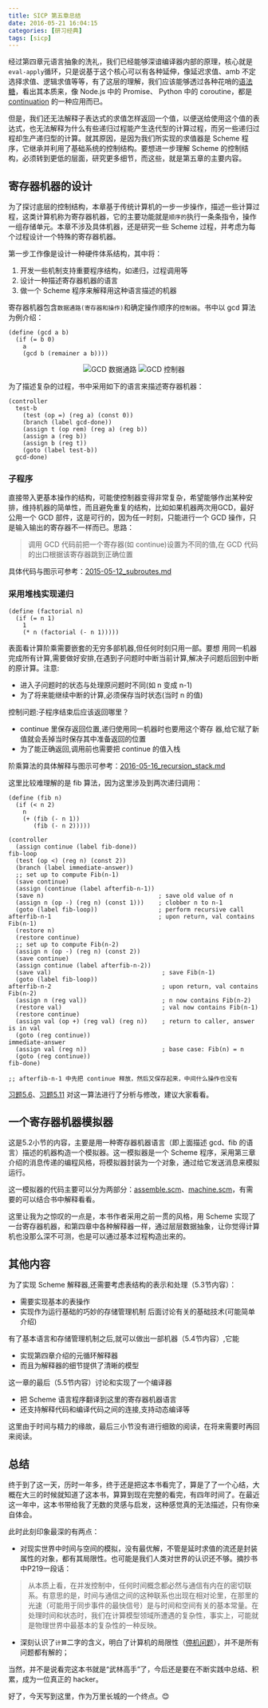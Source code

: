 ```yaml
---
title: SICP 第五章总结
date: 2016-05-21 16:04:15
categories: [研习经典]
tags: [sicp]
---
```


经过第四章元语言抽象的洗礼，我们已经能够深谙编译器内部的原理，核心就是`eval-apply`循环，只是说基于这个核心可以有各种延伸，像延迟求值、amb 不定选择求值、逻辑求值等等，有了这层的理解，我们应该能够透过各种花哨的[语法糖](https://en.wikipedia.org/wiki/Syntactic_sugar)，看出其本质来，像 Node.js 中的 Promise、 Python 中的 coroutine，都是 [continuation](https://en.wikipedia.org/wiki/Continuation) 的一种应用而已。

但是，我们还无法解释子表达式的求值怎样返回一个值，以便送给使用这个值的表达式，也无法解释为什么有些递归过程能产生迭代型的计算过程，而另一些递归过程却生产递归型的计算。就其原因，是因为我们所实现的求值器是 Scheme 程序，它继承并利用了基础系统的控制结构。要想进一步理解 Scheme 的控制结构，必须转到更低的层面，研究更多细节，而这些，就是第五章的主要内容。

## 寄存器机器的设计

为了探讨底层的控制结构，本章基于传统计算机的一步一步操作，描述一些计算过程，这类计算机称为寄存器机器，它的主要功能就是`顺序的`执行一条条指令，操作一组存储单元。本章不涉及具体机器，还是研究一些 Scheme 过程，并考虑为每个过程设计一个特殊的寄存器机器。

第一步工作像是设计一种硬件体系结构，其中将：

1. 开发一些机制支持重要程序结构，如递归，过程调用等
2. 设计一种描述寄存器机器的语言
3. 做一个 Scheme 程序来解释用这种语言描述的机器

寄存器机器包含`数据通路(寄存器和操作)`和确定操作顺序的`控制器`。书中以 gcd 算法为例介绍：

```
(define (gcd a b)
  (if (= b 0)
    a
    (gcd b (remainer a b))))
```
<center>
<img src="https://img.alicdn.com/imgextra/i4/581166664/TB280XDppXXXXXWXXXXXXXXXXXX_!!581166664.png"  alt="GCD 数据通路"/>
<img src="https://img.alicdn.com/imgextra/i3/581166664/TB2S63.pXXXXXXXXpXXXXXXXXXX_!!581166664.png" alt=" GCD 控制器"/>
</center>

为了描述复杂的过程，书中采用如下的语言来描述寄存器机器：
```
(controller
  test-b
    (test (op =) (reg a) (const 0))
    (branch (label gcd-done))
    (assign t (op rem) (reg a) (reg b))
    (assign a (reg b))
    (assign b (reg t))
    (goto (label test-b))
  gcd-done)
```
### 子程序

直接带入更基本操作的结构，可能使控制器变得非常复杂，希望能够作出某种安排，维持机器的简单性，而且避免重复的结构，比如如果机器两次用GCD，最好公用一个 GCD 部件，这是可行的，因为任一时刻，只能进行一个 GCD 操作，只是输入输出的寄存器不一样而已。思路：

> 调用 GCD 代码前把一个寄存器(如 continue)设置为不同的值,在 GCD 代码的出口根据该寄存器跳到正确位置

具体代码与图示可参考：[2015-05-12_subroutes.md](https://github.com/jiacai2050/sicp/blob/master/2016-05/2015-05-12_subroutes.md)

### 采用堆栈实现递归

```
(define (factorial n)
  (if (= n 1)
    1
    (* n (factorial (- n 1)))))
```    
表面看计算阶乘需要嵌套的无穷多部机器,但任何时刻只用一部。要想 用同一机器完成所有计算,需要做好安排,在遇到子问题时中断当前计算,解决子问题后回到中断的原计算。注意:

- 进入子问题时的状态与处理原问题时不同(如 n 变成 n-1)
- 为了将来能继续中断的计算,必须保存当时状态(当时 n 的值)

控制问题:子程序结束后应该返回哪里？

- continue 里保存返回位置,递归使用同一机器时也要用这个寄存 器,给它赋了新值就会丢掉当时保存其中准备返回的位置
- 为了能正确返回,调用前也需要把 continue 的值入栈

阶乘算法的具体解释与图示可参考：[2016-05-16_recursion_stack.md](https://github.com/jiacai2050/sicp/blob/master/2016-05/2016-05-16_recursion_stack.md)

这里比较难理解的是 fib 算法，因为这里涉及到两次递归调用：
```
(define (fib n)
  (if (< n 2)
    n
    (+ (fib (- n 1))
       (fib (- n 2)))))

(controller
  (assign continue (label fib-done))
fib-loop
  (test (op <) (reg n) (const 2))
  (branch (label immediate-answer))
  ;; set up to compute Fib(n-1)
  (save continue)
  (assign (continue (label afterfib-n-1))
  (save n)                                ; save old value of n
  (assign n (op -) (reg n) (const 1)))    ; clobber n to n-1
  (goto (label fib-loop))                 ; perform recursive call
afterfib-n-1                              ; upon return, val contains Fib(n-1)
  (restore n)
  (restore continue)
  ;; set up to compute Fib(n-2)
  (assign n (op -) (reg n) (const 2))
  (save continue)
  (assign continue (label afterfib-n-2))
  (save val)                               ; save Fib(n-1)
  (goto (label fib-loop))
afterfib-n-2                               ; upon return, val contains Fib(n-2)
  (assign n (reg val))                     ; n now contains Fib(n-2)
  (restore val)                            ; val now contains Fib(n-1)
  (restore continue)
  (assign val (op +) (reg val) (reg n))    ; return to caller, answer is in val
  (goto (reg continue))
immediate-answer
  (assign val (reg n))                     ; base case: Fib(n) = n
  (goto (reg continue))
fib-done)

;; afterfib-n-1 中先把 continue 释放，然后又保存起来，中间什么操作也没有
```

[习题5.6](https://github.com/jiacai2050/sicp/blob/master/exercises/05/5.6.scm)、[习题5.11](https://github.com/jiacai2050/sicp/blob/master/exercises/05/5.11.md) 对这一算法进行了分析与修改，建议大家看看。


## 一个寄存器机器模拟器

这是5.2小节的内容，主要是用一种寄存器机器语言（即上面描述 gcd、fib 的语言）描述的机器构造一个模拟器。这一模拟器是一个 Scheme 程序，采用第三章介绍的消息传递的编程风格，将模拟器封装为一个对象，通过给它发送消息来模拟运行。

这一模拟器的代码主要可以分为两部分：[assemble.scm](https://github.com/jiacai2050/sicp/blob/master/exercises/05/lib/assemble.scm)、[machine.scm](https://github.com/jiacai2050/sicp/blob/master/exercises/05/lib/machine.scm)，有需要的可以结合书中解释看看。

这里让我为之惊叹的一点是，本书作者采用之前一贯的风格，用 Scheme 实现了一台寄存器机器，和第四章中各种解释器一样，通过层层数据抽象，让你觉得计算机也没那么深不可测，也是可以通过基本过程构造出来的。

## 其他内容

为了实现 Scheme 解释器,还需要考虑表结构的表示和处理（5.3节内容）：

- 需要实现基本的表操作
- 实现作为运行基础的巧妙的存储管理机制 后面讨论有关的基础技术(可能简单介绍)

有了基本语言和存储管理机制之后,就可以做出一部机器（5.4节内容）,它能

- 实现第四章介绍的元循环解释器
- 而且为解释器的细节提供了清晰的模型

这一章的最后（5.5节内容）讨论和实现了一个编译器
- 把 Scheme 语言程序翻译到这里的寄存器机器语言
- 还支持解释代码和编译代码之间的连接,支持动态编译等

这里由于时间与精力的缘故，最后三小节没有进行细致的阅读，在将来需要时再回来阅读。

## 总结

终于到了这一天，历时一年多，终于还是把这本书看完了，算是了了一个心结，大概在大三的时候就知道了这本书，算算到现在完整的看完，有四年时间了。在最近这一年中，这本书带给我了无数的灵感与启发，这种感觉真的无法描述，只有你亲自体会。

此时此刻印象最深的有两点：

- 对现实世界中时间与空间的模拟，没有最优解，不管是延时求值的流还是封装属性的对象，都有其局限性。也可能是我们人类对世界的认识还不够。摘抄书中P219一段话：

> 从本质上看，在并发控制中，任何时间概念都必然与通信有内在的密切联系。有意思的是，时间与通信之间的这种联系也出现在相对论里，在那里的光速（可能用于同步事件的最快信号）是与时间和空间有关的基本常量。在处理时间和状态时，我们在计算模型领域所遭遇的复杂性，事实上，可能就是物理世界中最基本的复杂性的一种反映。

- 深刻认识了`计算`二字的含义，明白了计算机的局限性（[停机问题](https://github.com/jiacai2050/sicp/blob/master/exercises/04/4.15.md)），并不是所有问题都有解的；

当然，并不是说看完这本书就是“武林高手”了，今后还是要在不断实践中总结、积累，成为一位真正的 hacker。

好了，今天写到这里，作为万里长城的一个终点。😊

